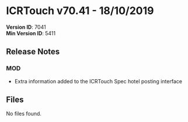 # ICRTouch v70.41 - 18/10/2019

__Version ID__: 7041
<br>__Min Version ID__: 5411

## Release Notes
### MOD
- Extra information added to the ICRTouch Spec hotel posting interface

## Files
No files found.


